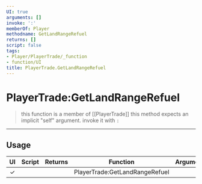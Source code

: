 ```yaml
---
UI: true
arguments: []
invoke: ':'
memberOf: Player
methodname: GetLandRangeRefuel
returns: []
script: false
tags:
- Player/PlayerTrade/_function
- function/UI
title: PlayerTrade.GetLandRangeRefuel
---
```

# PlayerTrade:GetLandRangeRefuel
> this function is a member of [[PlayerTrade]]
> this method expects an implicit "self" argument. invoke it with `:`
-----
## Usage
|  UI | Script | Returns | Function | Arguments |
|:---:|:------:|-------:|:--------:|:---------|
|✓| ||PlayerTrade:GetLandRangeRefuel||
